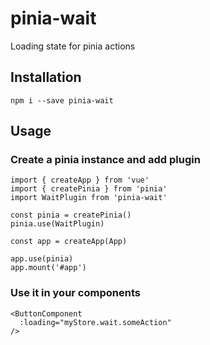 # pinia-wait

Loading state for pinia actions

## Installation

`npm i --save pinia-wait`

## Usage
### Create a pinia instance and add plugin
```
import { createApp } from 'vue'
import { createPinia } from 'pinia'
import WaitPlugin from 'pinia-wait'

const pinia = createPinia()
pinia.use(WaitPlugin)

const app = createApp(App)

app.use(pinia)
app.mount('#app')
```

### Use it in your components
```
<ButtonComponent
  :loading="myStore.wait.someAction"
/>
```
